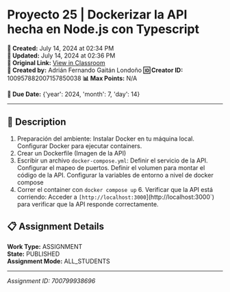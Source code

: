 # Proyecto 25 | Dockerizar la API hecha en Node.js con Typescript

**📅 Created:** July 14, 2024 at 02:34 PM  
**📅 Updated:** July 14, 2024 at 02:36 PM  
**🔗 Original Link:** [View in Classroom](https://classroom.google.com/c/Njk1MDgxNzAyMTIx/a/NzAwNzk5OTM4Njk2/details)  
**👤 Created by:** Adrián Fernando Gaitán Londoño
**🆔 Creator ID:** 100957882007157850038
**📊 Max Points:** N/A  

**📅 Due Date:** {'year': 2024, 'month': 7, 'day': 14}

---

## 📝 Description

1. Preparación del ambiente:
Instalar Docker en tu máquina local.
Configurar Docker para ejecutar containers.
2. Crear un Dockerfile (Imagen de la API)
3. Escribir un archivo `docker-compose.yml`:
Definir el servicio de la API.
Configurar el mapeo de puertos.
Definir el volumen para montar el código de la API.
Configurar la variables de entorno a nivel de docker compose
4. Correr el container con `docker compose up` 6. Verificar que la API está corriendo:
Acceder a `[http://localhost:3000`](http://localhost:3000`) para verificar que la API responde correctamente.



## 📋 Assignment Details

**Work Type:** ASSIGNMENT  
**State:** PUBLISHED  
**Assignment Mode:** ALL_STUDENTS

---

*Assignment ID: 700799938696*
